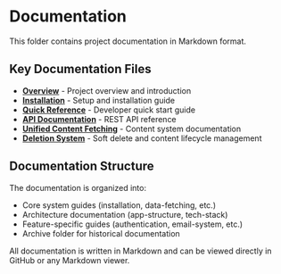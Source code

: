 # Documentation

This folder contains project documentation in Markdown format. 

## Key Documentation Files

- **[Overview](overview.md)** - Project overview and introduction
- **[Installation](installation.md)** - Setup and installation guide
- **[Quick Reference](v040-quick-reference.md)** - Developer quick start guide
- **[API Documentation](api-documentation.md)** - REST API reference
- **[Unified Content Fetching](unified-content-fetching.md)** - Content system documentation
- **[Deletion System](deletion-system-implementation.md)** - Soft delete and content lifecycle management

## Documentation Structure

The documentation is organized into:
- Core system guides (installation, data-fetching, etc.)
- Architecture documentation (app-structure, tech-stack)
- Feature-specific guides (authentication, email-system, etc.)
- Archive folder for historical documentation

All documentation is written in Markdown and can be viewed directly in GitHub or any Markdown viewer.
